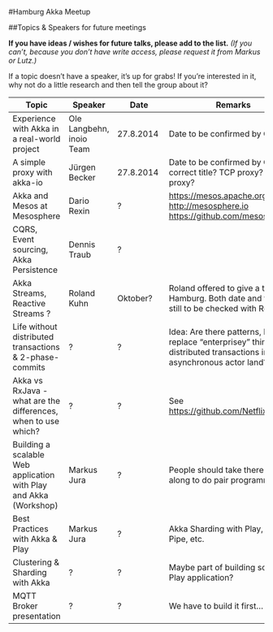 #Hamburg Akka Meetup


##Topics & Speakers for future meetings


__If you have ideas / wishes for future talks, please add to the list.__ _(If you can’t, because you don’t have write access, please request it from Markus or Lutz.)_


If a topic doesn’t have a speaker, it’s up for grabs! If you’re interested in it, why not do a little research and then tell the group about it? 


Topic | Speaker | Date | Remarks
------|---------|------|--------
Experience with Akka in a real-world project| Ole Langbehn, inoio Team | 27.8.2014 |Date to be confirmed by Ole
A simple proxy with akka-io | Jürgen Becker  | 27.8.2014 | Date to be confirmed by Ole, correct title? TCP proxy? HTTP proxy?
Akka and Mesos at Mesosphere | Dario Rexin | ? | https://mesos.apache.org  http://mesosphere.io https://github.com/mesosphere
CQRS, Event sourcing, Akka Persistence | Dennis Traub | ? |
Akka Streams, Reactive Streams ? | Roland Kuhn | Oktober? | Roland offered to give a talk in Hamburg. Both date and topic still to be checked with Roland.
Life without distributed transactions & 2-phase-commits | ? | ? | Idea: Are there patterns, how to replace “enterprisey” things like distributed transactions in asynchronous actor land?
Akka vs RxJava - what are the differences, when to use which? | ? | ? | See https://github.com/Netflix/RxJava
Building a scalable Web application with Play and Akka (Workshop) | Markus Jura | ? | People should take there laptop along to do pair programming!
Best Practices with Akka & Play | Markus Jura | ? | Akka Sharding with Play, Play Big Pipe, etc.
Clustering & Sharding with Akka | ? | ? | Maybe part of building scalable Play application?
MQTT Broker presentation | ? | ? | We have to build it first…


